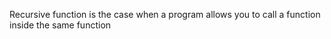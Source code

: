 Recursive function is the case when a program allows you to call a function inside the same function
